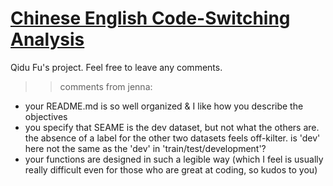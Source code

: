 # [Chinese English Code-Switching Analysis](https://github.com/Data-Science-for-Linguists-2025/Chinese-English-Code-Switching-Analysis)
Qidu Fu's project. 
Feel free to leave any comments. 

>> comments from jenna:
- your README.md is so well organized & I like how you describe the objectives
- you specify that SEAME is the dev dataset, but not what the others are. the absence of a label for the other two datasets feels off-kilter. is 'dev' here not the same as the 'dev' in 'train/test/development'?
- your functions are designed in such a legible way (which I feel is usually really difficult even for those who are great at coding, so kudos to you)